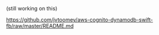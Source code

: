 (still working on this)

https://github.com/jvtoomey/aws-cognito-dynamodb-swift-fb/raw/master/README.md
